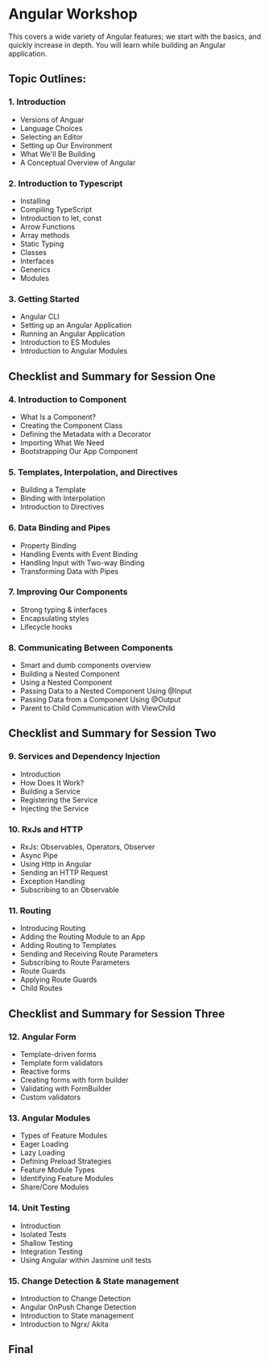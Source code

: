 # Angular Workshop
This covers a wide variety of Angular features; we start with the basics, and quickly increase in depth. You will learn while building an Angular application.

## Topic Outlines:

### 1. Introduction
* Versions of Anguar
* Language Choices
* Selecting an Editor
* Setting up Our Environment
* What We'll Be Building
* A Conceptual Overview of Angular

### 2.  Introduction to Typescript
* Installing
* Compiling TypeScript
* Introduction to let, const
* Arrow Functions
* Array methods
* Static Typing
* Classes
* Interfaces
* Generics
* Modules

### 3.  Getting Started 
* Angular CLI
* Setting up an Angular Application
* Running an Angular Application
* Introduction to ES Modules
* Introduction to Angular Modules

## Checklist and Summary for Session One 

### 4. Introduction to Component 
* What Is a Component? 
* Creating the Component Class
* Defining the Metadata with a Decorator
* Importing What We Need
* Bootstrapping Our App Component

### 5. Templates, Interpolation, and Directives
* Building a Template 
* Binding with Interpolation
* Introduction to Directives

### 6. Data Binding and Pipes 
* Property Binding 
* Handling Events with Event Binding
* Handling Input with Two-way Binding
* Transforming Data with Pipes

### 7.  Improving Our Components
* Strong typing & interfaces 
* Encapsulating styles
* Lifecycle hooks

### 8.  Communicating Between Components
* Smart and dumb components overview
* Building a Nested Component
* Using a Nested Component
* Passing Data to a Nested Component Using @Input
* Passing Data from a Component Using @Output
* Parent to Child Communication with ViewChild

## Checklist and Summary for Session Two

### 9.  Services and Dependency Injection
* Introduction
* How Does It Work?
* Building a Service
* Registering the Service
* Injecting the Service


### 10. RxJs and HTTP
* RxJs: Observables, Operators, Observer
* Async Pipe
* Using Http in Angular
* Sending an HTTP Request
* Exception Handling
* Subscribing to an Observable

### 11. Routing
* Introducing Routing
* Adding the Routing Module to an App
* Adding Routing to Templates
* Sending and Receiving Route Parameters
* Subscribing to Route Parameters
* Route Guards
* Applying Route Guards
* Child Routes

## Checklist and Summary for Session Three

### 12. Angular Form
* Template-driven forms
* Template form validators
* Reactive forms
* Creating forms with form builder
* Validating with FormBuilder
* Custom validators

### 13. Angular Modules
* Types of Feature Modules
* Eager Loading
* Lazy Loading
* Defining Preload Strategies
* Feature Module Types
* Identifying Feature Modules
* Share/Core Modules

### 14. Unit Testing
* Introduction
* Isolated Tests
* Shallow Testing
* Integration Testing
* Using Angular within Jasmine unit tests

### 15. Change Detection & State management
* Introduction to Change Detection
* Angular OnPush Change Detection
* Introduction to State management
* Introduction to Ngrx/ Akita

## Final
